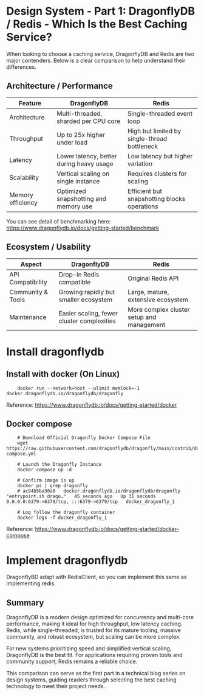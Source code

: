 # Design System - Part 1: DragonflyDB / Redis - Which Is the Best Caching Service?

When looking to choose a caching service, DragonflyDB and Redis are two major contenders. Below is a clear comparison to help understand their differences.

## Architecture / Performance

| Feature           | DragonflyDB                                | Redis                                     |
|-------------------|--------------------------------------------|-------------------------------------------|
| Architecture      | Multi-threaded, sharded per CPU core       | Single-threaded event loop                  |
| Throughput        | Up to 25x higher under load                 | High but limited by single-thread bottleneck |
| Latency           | Lower latency, better during heavy usage   | Low latency but higher variation            |
| Scalability       | Vertical scaling on single instance         | Requires clusters for scaling               |
| Memory efficiency | Optimized snapshotting and memory use       | Efficient but snapshotting blocks operations|

You can see detail of benchmarking here: https://www.dragonflydb.io/docs/getting-started/benchmark

## Ecosystem / Usability

| Aspect            | DragonflyDB                                | Redis                                     |
|-------------------|--------------------------------------------|-------------------------------------------|
| API Compatibility | Drop-in Redis compatible                    | Original Redis API                        |
| Community & Tools | Growing rapidly but smaller ecosystem       | Large, mature, extensive ecosystem       |
| Maintenance       | Easier scaling, fewer cluster complexities  | More complex cluster setup and management|

# Install dragonflydb

## Install with docker (On Linux)
```
    docker run --network=host --ulimit memlock=-1 docker.dragonflydb.io/dragonflydb/dragonfly
```
Reference: https://www.dragonflydb.io/docs/getting-started/docker

## Docker compose
```
    # Download Official Dragonfly Docker Compose File
    wget https://raw.githubusercontent.com/dragonflydb/dragonfly/main/contrib/docker/docker-compose.yml

    # Launch the Dragonfly Instance
    docker compose up -d

    # Confirm image is up
    docker ps | grep dragonfly
    # ac94b5ba30a0   docker.dragonflydb.io/dragonflydb/dragonfly   "entrypoint.sh drago…"   45 seconds ago   Up 31 seconds         0.0.0.0:6379->6379/tcp, :::6379->6379/tcp   docker_dragonfly_1

    # Log follow the dragonfly container
    docker logs -f docker_dragonfly_1
```
Reference: https://www.dragonflydb.io/docs/getting-started/docker-compose

# Implement dragonflydb
DragonflyBD adapt with RedisClient, so you can implement this same as implementing redis.

## Summary

DragonflyDB is a modern design optimized for concurrency and multi-core performance, making it ideal for high throughput, low latency caching. Redis, while single-threaded, is trusted for its mature tooling, massive community, and robust ecosystem, but scaling can be more complex.

For new systems prioritizing speed and simplified vertical scaling, DragonflyDB is the best fit. For applications requiring proven tools and community support, Redis remains a reliable choice.

This comparison can serve as the first part in a technical blog series on design systems, guiding readers through selecting the best caching technology to meet their project needs.  
